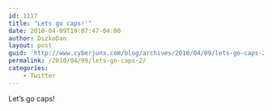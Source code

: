```yaml
---
id: 1117
title: "Lets go caps!'"
date: 2010-04-09T19:07:47-04:00
author: DizkoDan
layout: post
guid: 'http://www.cyberjunx.com/blog/archives/2010/04/09/lets-go-caps-2/'
permalink: /2010/04/09/lets-go-caps-2/
categories:
    - Twitter
---
```


Let’s go caps!